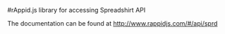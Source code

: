 #rAppid.js library for accessing Spreadshirt API

The documentation can be found at http://www.rappidjs.com/#/api/sprd
